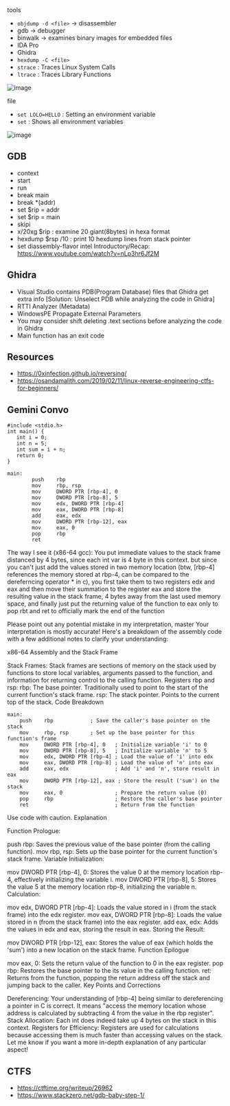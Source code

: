 tools

- `objdump -d <file>` -> disassembler
- gdb -> debugger
- binwalk -> examines binary images for embedded files
- IDA Pro
- Ghidra
- `hexdump -C <file>`
- `strace` : Traces Linux System Calls
- `ltrace` : Traces Library Functions

![image](https://github.com/PranjalBasak/Documentation/assets/66166653/1f094477-97cc-416c-b13f-d74c54ac1a80)

file <file>
- `set LOLO=HELLO` : Setting an environment variable
- `set` : Shows all environment variables

![image](https://github.com/PranjalBasak/Documentation/assets/66166653/10a23952-db4c-4663-ad63-f16bec9c3165)


GDB
----
- context
- start
- run
- break main
- break *(addr)
- set $rip = addr
- set $rip = main
- skipi
- x/20xg $rip : examine 20 giant(8bytes) in hexa format
- hexdump $rsp /10 : print 10 hexdump lines from stack pointer
- set diassembly-flavor intel
Introductory/Recap: https://www.youtube.com/watch?v=nLp3hr6Jf2M

Ghidra
-------------
- Visual Studio contains PDB(Program Database) files that Ghidra get extra info [Solution: Unselect PDB while analyzing the code in Ghidra]
- RTTI Analyzer (Metadata)
- WindowsPE Propagate External Parameters
- You may consider shift deleting .text sections before analyzing the code in Ghidra
- Main function has an exit code
  
Resources
----------------
- https://0xinfection.github.io/reversing/
- https://osandamalith.com/2019/02/11/linux-reverse-engineering-ctfs-for-beginners/

Gemini Convo
-----------------
```
#include <stdio.h>
int main() {
   int i = 0;
   int n = 5;
   int sum = i + n;
   return 0;
}
```
```
main:
        push    rbp
        mov     rbp, rsp
        mov     DWORD PTR [rbp-4], 0
        mov     DWORD PTR [rbp-8], 5
        mov     edx, DWORD PTR [rbp-4]
        mov     eax, DWORD PTR [rbp-8]
        add     eax, edx
        mov     DWORD PTR [rbp-12], eax
        mov     eax, 0
        pop     rbp
        ret
```
The way I see it (x86-64 gcc):
You put immediate values to the stack frame distanced by 4 bytes, since each int var is 4 byte in this context. but since you can't just add the values stored in two memory location (btw, [rbp-4] references the memory stored at rbp-4, can be compared to the dereferncing operator * in c), you first take them to two registers edx and eax and then move their summation to the register eax and store the resulting value in the stack frame, 4 bytes away from the last used memory space, and finally just put the returning value of the function to eax only to pop rbt and ret to officially mark the end of the function

Please point out any potential mistake in my interpretation, master
Your interpretation is mostly accurate! Here's a breakdown of the assembly code with a few additional notes to clarify your understanding:

x86-64 Assembly and the Stack Frame

Stack Frames: Stack frames are sections of memory on the stack used by functions to store local variables, arguments passed to the function, and information for returning control to the calling function.
Registers rbp and rsp:
rbp: The base pointer. Traditionally used to point to the start of the current function's stack frame.
rsp: The stack pointer. Points to the current top of the stack.
Code Breakdown

```Code snippet
main:
    push    rbp            ; Save the caller's base pointer on the stack
    mov     rbp, rsp       ; Set up the base pointer for this function's frame
    mov     DWORD PTR [rbp-4], 0   ; Initialize variable 'i' to 0
    mov     DWORD PTR [rbp-8], 5   ; Initialize variable 'n' to 5
    mov     edx, DWORD PTR [rbp-4] ; Load the value of 'i' into edx
    mov     eax, DWORD PTR [rbp-8] ; Load the value of 'n' into eax
    add     eax, edx               ; Add 'i' and 'n', store result in eax
    mov     DWORD PTR [rbp-12], eax ; Store the result ('sum') on the stack
    mov     eax, 0                 ; Prepare the return value (0)
    pop     rbp                    ; Restore the caller's base pointer 
    ret                            ; Return from the function
```
Use code with caution.
Explanation

Function Prologue:

push rbp: Saves the previous value of the base pointer (from the calling function).
mov rbp, rsp: Sets up the base pointer for the current function's stack frame.
Variable Initialization:

mov DWORD PTR [rbp-4], 0: Stores the value 0 at the memory location rbp-4, effectively initializing the variable i.
mov DWORD PTR [rbp-8], 5: Stores the value 5 at the memory location rbp-8, initializing the variable n.
Calculation:

mov edx, DWORD PTR [rbp-4]: Loads the value stored in i (from the stack frame) into the edx register.
mov eax, DWORD PTR [rbp-8]: Loads the value stored in n (from the stack frame) into the eax register.
add eax, edx: Adds the values in edx and eax, storing the result in eax.
Storing the Result:

mov DWORD PTR [rbp-12], eax: Stores the value of eax (which holds the 'sum') into a new location on the stack frame.
Function Epilogue

mov eax, 0: Sets the return value of the function to 0 in the eax register.
pop rbp: Restores the base pointer to the its value in the calling function.
ret: Returns from the function, popping the return address off the stack and jumping back to the caller.
Key Points and Corrections

Dereferencing: Your understanding of [rbp-4] being similar to dereferencing a pointer in C is correct. It means "access the memory location whose address is calculated by subtracting 4 from the value in the rbp register".
Stack Allocation: Each int does indeed take up 4 bytes on the stack in this context.
Registers for Efficiency: Registers are used for calculations because accessing them is much faster than accessing values on the stack.
Let me know if you want a more in-depth explanation of any particular aspect!


CTFS
----------
- https://ctftime.org/writeup/26962
- https://www.stackzero.net/gdb-baby-step-1/
